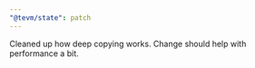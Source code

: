 ```yaml
---
"@tevm/state": patch
---
```


Cleaned up how deep copying works. Change should help with performance a bit.
